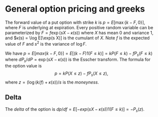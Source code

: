 ﻿# General option pricing and greeks

The forward value of a put option with strike $k$ is $p = E[\max\{k - F, 0\}]$,
where $F$ is underlying at expiration. Every positive random variable can be
parameterized by $F = f\exp(s X - κ(s))$ where $X$ has mean 0 and variance 1, 
and $κ(s) = \log E[\exp(s X)] is the cumulant of $X$.
Note $f$ is the expected value of $F$ and $s^2$ is the variance of $\log F$. 

We have $p = E[max\{k - F, 0\}] = E[(k - F)1(F \le k)] = k P(F\le k) - f P_s(F \le k)$
where $dP_s/dP = \exp(s X - κ(s))$ is the Esscher transform.
The formula for the option value is
$$
	p = k P(X \le z) - f P_s(X \le z),
$$
where $z = (\log(k/f) + κ(s))/s$ is the _moneyness_.

## Delta
The _delta_ of the option is $dp/df = E[-exp(s X - κ(s)) 1(F\le k)] = -P_s(z)$.